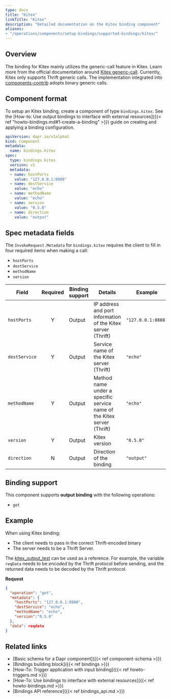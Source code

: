 ```yaml
---
type: docs
title: "Kitex"
linkTitle: "Kitex"
description: "Detailed documentation on the Kitex binding component"
aliases:
- "/operations/components/setup-bindings/supported-bindings/kitex/"
---
```


## Overview

The binding for Kitex mainly utilizes the generic-call feature in Kitex. Learn more from the official documentation around [Kitex generic-call](https://www.cloudwego.io/docs/kitex/tutorials/advanced-feature/generic-call/).
Currently, Kitex only supports Thrift generic calls. The implementation integrated into [components-contrib](https://github.com/dapr/components-contrib/tree/master/bindings/kitex) adopts binary generic calls.


## Component format

To setup an Kitex binding, create a component of type `bindings.kitex`. See the [How-to: Use output bindings to interface with external resources]({{< ref "howto-bindings.md#1-create-a-binding" >}}) guide on creating and applying a binding configuration.

```yaml
apiVersion: dapr.io/v1alpha1
kind: Component
metadata:
  name: bindings.kitex
spec:
  type: bindings.kitex
  version: v1
  metadata: 
  - name: hostPorts
    value: "127.0.0.1:8888"
  - name: destService
    value: "echo"
  - name: methodName
    value: "echo"
  - name: version
    value: "0.5.0"
  - name: direction
    value: "output"
```

## Spec metadata fields

The `InvokeRequest.Metadata` for `bindings.kitex` requires the client to fill in four required items when making a call: 
- `hostPorts`
- `destService`
- `methodName`
- `version` 

| Field       | Required | Binding support | Details                                                                                                 | Example            |
|-------------|:--------:|--------|---------------------------------------------------------------------------------------------------------|--------------------|
| `hostPorts`   |    Y     | Output | IP address and port information of the Kitex server (Thrift)                                        | `"127.0.0.1:8888"` |
| `destService` |    Y     | Output | Service name of the Kitex server (Thrift)            | `"echo"`           |
| `methodName`  |    Y     | Output | Method name under a specific service name of the Kitex server (Thrift) | `"echo"`           |
| `version`     |    Y     | Output | Kitex version                                                                                           | `"0.5.0"`          |
| `direction`     |    N     | Output | Direction of the binding                                                                                           | `"output"`          |


## Binding support

This component supports **output binding** with the following operations:

- `get`

## Example 

When using Kitex binding:
- The client needs to pass in the correct Thrift-encoded binary
- The server needs to be a Thrift Server. 

The [kitex_output_test](https://github.com/dapr/components-contrib/blob/master/bindings/kitex/kitex_output_test.go) can be used as a reference.
For example, the variable `reqData` needs to be _encoded_ by the Thrift protocol before sending, and the returned data needs to be decoded by the Thrift protocol.

**Request**

```json
{
  "operation": "get",
  "metadata": {
    "hostPorts": "127.0.0.1:8888",
    "destService": "echo",
    "methodName": "echo",
    "version":"0.5.0"
  },
  "data": reqdata
}
```

## Related links

- [Basic schema for a Dapr component]({{< ref component-schema >}})
- [Bindings building block]({{< ref bindings >}})
- [How-To: Trigger application with input binding]({{< ref howto-triggers.md >}})
- [How-To: Use bindings to interface with external resources]({{< ref howto-bindings.md >}})
- [Bindings API reference]({{< ref bindings_api.md >}})
